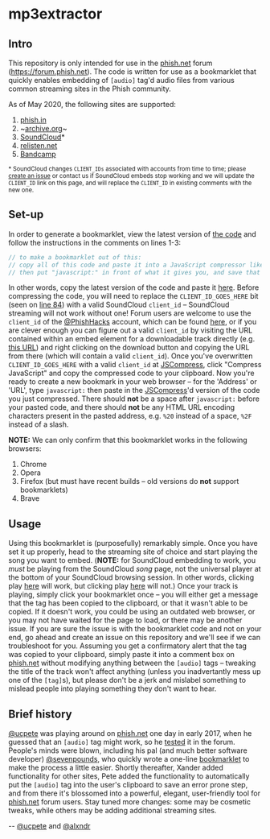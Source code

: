 # mp3extractor

## Intro
This repository is only intended for use in the [phish.net](https://phish.net) forum (https://forum.phish.net). The code is written for use as a bookmarklet that quickly enables embedding of `[audio]` tag'd audio files from various common streaming sites in the Phish community.

As of May 2020, the following sites are supported:
1. [phish.in](https://phish.in)
2. ~[archive.org](https://archive.org/details/etree)~
3. [SoundCloud](https://soundcloud.com)*
4. [relisten.net](https://relisten.net)
5. [Bandcamp](https://bandcamp.com)

<sub>\* SoundCloud changes `CLIENT_IDs` associated with accounts from time to time; please [create an issue](https://github.com/ucpete/mp3extractor/issues/new) or contact us if SoundCloud embeds stop working and we will update the `CLIENT_ID` link on this page, and will replace the `CLIENT_ID` in existing comments with the new one.</sub>
## Set-up
In order to generate a bookmarklet, view the latest version of [the code](https://github.com/ucpete/mp3extractor/blob/master/mp3extractor.js) and follow the instructions in the comments on lines 1-3:
```javascript
// to make a bookmarklet out of this:
// copy all of this code and paste it into a JavaScript compressor like https://jscompress.com
// then put "javascript:" in front of what it gives you, and save that as the URL for a bookmark.
```

In other words, copy the latest version of the code and paste it [here](https://jscompress.com). Before compressing the code, you will need to replace the `CLIENT_ID_GOES_HERE` bit (seen on [line 84](https://github.com/ucpete/mp3extractor/blob/master/mp3extractor.js#L84)) with a valid SoundCloud `client_id` – SoundCloud streaming will not work without one! Forum users are welcome to use the `client_id` of the [@PhishHacks](https://soundcloud.com/PhishHacks) account, which can be found [here](https://pastebin.com/raw/UFJ70nWM), or if you are clever enough you can figure out a valid `client_id` by visiting the URL contained within an embed element for a downloadable track directly (e.g. [this URL](https://w.soundcloud.com/player/?url=https://api.soundcloud.com/tracks/269268224)) and right clicking on the download button and copying the URL from there (which will contain a valid `client_id`). Once you've overwritten `CLIENT_ID_GOES_HERE` with a valid `client_id` at [JSCompress](https://jscompress.com), click "Compress JavaScript" and copy the compressed code to your clipboard. Now you're ready to create a new bookmark in your web browser – for the 'Address' or 'URL', type `javascript:` then paste in the [JSCompress](https://jscompress.com)'d version of the code you just compressed. There should **not** be a space after `javascript:` before your pasted code, and there should **not** be any HTML URL encoding characters present in the pasted address, e.g. `%20` instead of a space, `%2F` instead of a slash.

**NOTE:** We can only confirm that this bookmarklet works in the following browsers:
1. Chrome
2. Opera
3. Firefox (but must have recent builds – old versions do **not** support bookmarklets)
4. Brave

## Usage

Using this bookmarklet is (purposefully) remarkably simple. Once you have set it up properly, head to the streaming site of choice and start playing the song you want to embed. (**NOTE:** for SoundCloud embedding to work, you _must_ be playing from the SoundCloud _song_ page, not the universal player at the bottom of your SoundCloud browsing session. In other words, clicking play [here](https://soundcloud.com/phishdownloads/ph1999-12-29-jam) will work, but clicking play [here](https://soundcloud.com/PhishDownloads) will not.) Once your track is playing, simply click your bookmarklet once – you will either get a message that the tag has been copied to the clipboard, or that it wasn't able to be copied. If it doesn't work, you could be using an outdated web browser, or you may not have waited for the page to load, or there may be another issue. If you are sure the issue is with the bookmarklet code and not on your end, go ahead and create an issue on this repository and we'll see if we can troubleshoot for you. Assuming you get a confirmatory alert that the tag was copied to your clipboard, simply paste it into a comment box on [phish.net](https://phish.net) without modifying anything between the `[audio]` tags – tweaking the title of the track won't affect anything (unless you inadvertantly mess up one of the `[tag]`s), but please don't be a jerk and mislabel something to mislead people into playing something they don't want to hear.


## Brief history

[@ucpete](https://phish.net/user/ucpete) was playing around on [phish.net](https://phish.net) one day in early 2017, when he guessed that an `[audio]` tag might work, so he [tested](https://forum.phish.net/forum/permalink/1377205202) it in the forum. People's minds were blown, including his pal (and much better software developer) [@sevenpounds](https://phish.net/user/sevenpounds), who quickly wrote a one-line [bookmarklet](https://forum.phish.net/forum/permalink/1377207446) to make the process a little easier. Shortly thereafter, Xander added functionality for other sites, Pete added the functionality to automatically put the `[audio]` tag into the user's clipboard to save an error prone step, and from there it's blossomed into a powerful, elegant, user-friendly tool for [phish.net](https://phish.net) forum users. Stay tuned more changes: some may be cosmetic tweaks, while others may be adding additional streaming sites.

-- [@ucpete](https://github.com/ucpete) and [@alxndr](https://github.com/alxndr)
